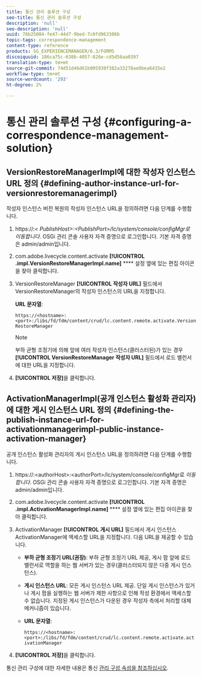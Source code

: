 ```yaml
---
title: 통신 관리 솔루션 구성
seo-title: 통신 관리 솔루션 구성
description: 'null'
seo-description: 'null'
uuid: 76b25004-fe47-44d7-9bed-7c0fd963306b
topic-tags: correspondence-management
content-type: reference
products: SG_EXPERIENCEMANAGER/6.3/FORMS
discoiquuid: 186ca75c-638b-4057-826e-cd5d56aa0397
translation-type: tm+mt
source-git-commit: 74d51d46d61b005930f382a33278ae0bea6435e2
workflow-type: tm+mt
source-wordcount: '293'
ht-degree: 2%

---
```



# 통신 관리 솔루션 구성 {#configuring-a-correspondence-management-solution}

## VersionRestoreManagerImpl에 대한 작성자 인스턴스 URL 정의 {#defining-author-instance-url-for-versionrestoremanagerimpl}

작성자 인스턴스 버전 복원의 작성자 인스턴스 URL을 정의하려면 다음 단계를 수행합니다.

1. https://:&lt; *PublishHost>:&lt;PublishPort>/lc/system/console/configMgr로 이동합니다*. OSGi 관리 콘솔 사용자 자격 증명으로 로그인합니다. 기본 자격 증명은 admin/admin입니다.
1. com.adobe.livecycle.content.activate **[!UICONTROL .impl.VersionRestoreManagerImpl.name]** **** 설정 옆에 있는 편집 아이콘을 찾아 클릭합니다.
1. VersionRestoreManager **[!UICONTROL 작성자 URL]** 필드에서 VersionRestoreManager의 작성자 인스턴스의 URL을 지정합니다.

   **URL 문자열**:

   `https://<hostname>:<port>:/libs/fd/fdm/content/crud/lc.content.remote.activate.VersionRestoreManager`

   >[!NOTE]
   >
   >부하 균형 조정기에 의해 앞에 여러 작성자 인스턴스(클러스터된)가 있는 경우 **[!UICONTROL VersionRestoreManager 작성자 URL]** 필드에서 로드 밸런서에 대한 URL을 지정합니다.

1. **[!UICONTROL 저장]**&#x200B;을 클릭합니다.

## ActivationManagerImpl(공개 인스턴스 활성화 관리자)에 대한 게시 인스턴스 URL 정의 {#defining-the-publish-instance-url-for-activationmanagerimpl-public-instance-activation-manager}

공개 인스턴스 활성화 관리자의 게시 인스턴스 URL을 정의하려면 다음 단계를 수행합니다.

1. https://:&lt;authorHost>:&lt;authorPort>/lc/system/console/configMgr로 *이동합니다*. OSGi 관리 콘솔 사용자 자격 증명으로 로그인합니다. 기본 자격 증명은 admin/admin입니다.
1. com.adobe.livecycle.content.activate **[!UICONTROL .impl.ActivationManagerImpl.name]** **** 설정 옆에 있는 편집 아이콘을 찾아 클릭합니다.
1. ActivationManager **[!UICONTROL 게시 URL]** 필드에서 게시 인스턴스 ActivationManager에 액세스할 URL을 지정합니다. 다음 URL을 제공할 수 있습니다.

   * **부하 균형 조정기 URL(권장)**: 부하 균형 조정기 URL 제공, 게시 팜 앞에 로드 밸런서로 역할을 하는 웹 서버가 있는 경우(클러스터되지 않은 다중 게시 인스턴스).
   * **게시 인스턴스 URL**: 모든 게시 인스턴스 URL 제공. 단일 게시 인스턴스가 있거나 게시 팜을 실행하는 웹 서버가 제한 사항으로 인해 작성 환경에서 액세스할 수 없습니다. 지정된 게시 인스턴스가 다운된 경우 작성자 측에서 처리할 대체 메커니즘이 있습니다.
   * **URL 문자열**:

      `https://<hostname>:<port>:/libs/fd/fdm/content/crud/lc.content.remote.activate.activationManager`

1. **[!UICONTROL 저장]**&#x200B;을 클릭합니다.

통신 관리 구성에 대한 자세한 내용은 통신 [관리 구성 속성을 참조하십시오](https://helpx.adobe.com/aem-forms/6-2/cm-configuration-properties.html).
